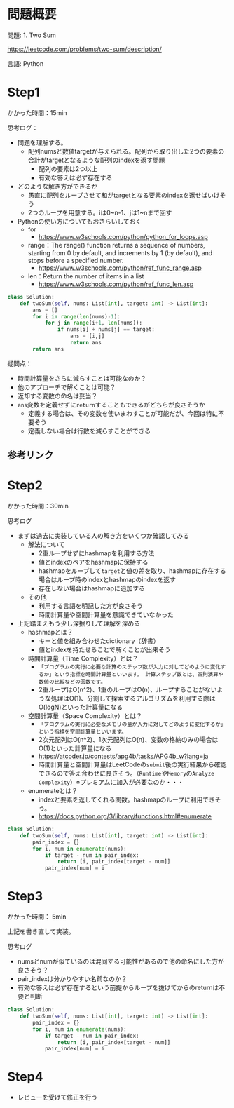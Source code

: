 # 問題概要
問題: 1. Two Sum

https://leetcode.com/problems/two-sum/description/

言語: Python

# Step1

かかった時間：15min

思考ログ：
- 問題を理解する。
  - 配列numsと数値targetが与えられる。配列から取り出した2つの要素の合計がtargetとなるような配列のindexを返す問題
    - 配列の要素は2つ以上
    - 有効な答えは必ず存在する
- どのような解き方ができるか
  - 愚直に配列をループさせて和がtargetとなる要素のindexを返せばいけそう
  - 2つのループを用意する。iは0~n-1、jは1~nまで回す
- Pythonの使い方についてもおさらいしておく
  - for
    - https://www.w3schools.com/python/python_for_loops.asp
  - range：The range() function returns a sequence of numbers, starting from 0 by default, and increments by 1 (by default), and stops before a specified number.
    - https://www.w3schools.com/python/ref_func_range.asp
  - len：Return the number of items in a list
    - https://www.w3schools.com/python/ref_func_len.asp
  
```python
class Solution:
    def twoSum(self, nums: List[int], target: int) -> List[int]:
        ans = []
        for i in range(len(nums)-1):
            for j in range(i+1, len(nums)):
                if nums[i] + nums[j] == target:
                    ans = [i,j]
                    return ans
        return ans
```
疑問点：
- 時間計算量をさらに減らすことは可能なのか？
- 他のアプローチで解くことは可能？
- 返却する変数の命名は妥当？
- ```ans```変数を定義せずに```return```することもできるがどちらが良さそうか
  - 定義する場合は、その変数を使いまわすことが可能だが、今回は特に不要そう
  - 定義しない場合は行数を減らすことができる

参考リンク
- 

# Step2
かかった時間：30min

思考ログ
- まずは過去に実装している人の解き方をいくつか確認してみる
  - 解法について
    - 2重ループせずにhashmapを利用する方法
    - 値とindexのペアをhashmapに保持する
    - hashmapをループして```target```と値の差を取り、hashmapに存在する場合はループ時のindexとhashmapのindexを返す
    - 存在しない場合はhashmapに追加する
  - その他
    - 利用する言語を明記した方が良さそう
    - 時間計算量や空間計算量を意識できていなかった
- 上記踏まえもう少し深掘りして理解を深める
  - hashmapとは？
    - キーと値を組み合わせたdictionary（辞書）
    - 値とindexを持たせることで解くことが出来そう
  - 時間計算量（Time Complexity）とは？
    - ```「プログラムの実行に必要な計算のステップ数が入力に対してどのように変化するか」という指標を時間計算量といいます。 計算ステップ数とは、四則演算や数値の比較などの回数です。```
    - 2重ループはO(n^2)、1重のループはO(n)、ループすることがないような処理はO(1)、分割して探索するアルゴリズムを利用する際はO(logN)といった計算量になる
  - 空間計算量（Space Complexity）とは？
    - ```「プログラムの実行に必要なメモリの量が入力に対してどのように変化するか」という指標を空間計算量といいます。```
    - 2次元配列はO(n^2)、1次元配列はO(n)、変数の格納のみの場合はO(1)といった計算量になる
    - https://atcoder.jp/contests/apg4b/tasks/APG4b_w?lang=ja
    - 時間計算量と空間計算量はLeetCodeの```submit```後の実行結果から確認できるので答え合わせに良さそう。（```Runtime```や```Memory```の```Analyze Complexity```）※プレミアムに加入が必要なのか・・・
  - enumerateとは？
    - indexと要素を返してくれる関数。hashmapのループに利用できそう。
    - https://docs.python.org/3/library/functions.html#enumerate

```python
class Solution:
    def twoSum(self, nums: List[int], target: int) -> List[int]:
        pair_index = {}
        for i, num in enumerate(nums):
            if target - num in pair_index:
                return [i, pair_index[target - num]]
            pair_index[num] = i
```

# Step3
かかった時間： 5min

上記を書き直して実装。

思考ログ
- numsとnumが似ているのは混同する可能性があるので他の命名にした方が良さそう？
- pair_indexは分かりやすい名前なのか？
- 有効な答えは必ず存在するという前提からループを抜けてからのreturnは不要と判断

```python
class Solution:
    def twoSum(self, nums: List[int], target: int) -> List[int]:
        pair_index = {}
        for i, num in enumerate(nums):
            if target - num in pair_index:
                return [i, pair_index[target - num]]
            pair_index[num] = i
```

# Step4 
- レビューを受けて修正を行う

```python


```
